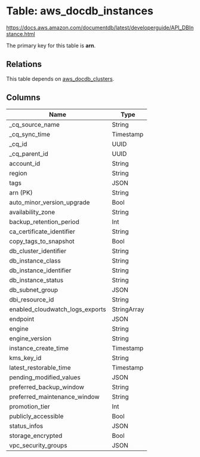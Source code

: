 # Table: aws_docdb_instances

https://docs.aws.amazon.com/documentdb/latest/developerguide/API_DBInstance.html

The primary key for this table is **arn**.

## Relations
This table depends on [aws_docdb_clusters](aws_docdb_clusters.md).


## Columns
| Name          | Type          |
| ------------- | ------------- |
|_cq_source_name|String|
|_cq_sync_time|Timestamp|
|_cq_id|UUID|
|_cq_parent_id|UUID|
|account_id|String|
|region|String|
|tags|JSON|
|arn (PK)|String|
|auto_minor_version_upgrade|Bool|
|availability_zone|String|
|backup_retention_period|Int|
|ca_certificate_identifier|String|
|copy_tags_to_snapshot|Bool|
|db_cluster_identifier|String|
|db_instance_class|String|
|db_instance_identifier|String|
|db_instance_status|String|
|db_subnet_group|JSON|
|dbi_resource_id|String|
|enabled_cloudwatch_logs_exports|StringArray|
|endpoint|JSON|
|engine|String|
|engine_version|String|
|instance_create_time|Timestamp|
|kms_key_id|String|
|latest_restorable_time|Timestamp|
|pending_modified_values|JSON|
|preferred_backup_window|String|
|preferred_maintenance_window|String|
|promotion_tier|Int|
|publicly_accessible|Bool|
|status_infos|JSON|
|storage_encrypted|Bool|
|vpc_security_groups|JSON|